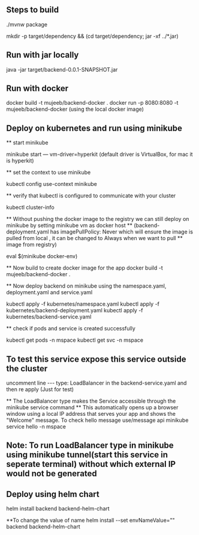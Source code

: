 ## Steps to build

./mvnw package

mkdir -p target/dependency && (cd target/dependency; jar -xf ../*.jar)

## Run with jar locally

java -jar target/backend-0.0.1-SNAPSHOT.jar

## Run with docker

docker build -t mujeeb/backend-docker .
docker run -p 8080:8080 -t mujeeb/backend-docker (using the local docker image)

## Deploy on kubernetes and run using minikube

** start minikube

minikube start — vm-driver=hyperkit (default driver is VirtualBox, for mac it is hyperkit)

** set the context to use minikube

kubectl config use-context minikube

** verify that kubectl is configured to communicate with your cluster

kubectl cluster-info

** Without pushing the docker image to the registry we can still deploy on minikube by setting minikube vm as docker host
** (backend-deployment.yaml has imagePullPolicy: Never which will ensure the image is pulled from local , it can be changed to Always when we want to pull
** image from registry)


eval $(minikube docker-env)


** Now build to create docker image for the app
docker build -t mujeeb/backend-docker .

** Now deploy backend on minikube using the namespace.yaml, deployment.yaml and service.yaml

kubectl apply -f kubernetes/namespace.yaml
kubectl apply -f kubernetes/backend-deployment.yaml
kubectl apply -f kubernetes/backend-service.yaml

** check if pods and service is created successfully

kubectl get pods -n mspace
kubectl get svc -n mspace


## To test this service expose this service outside the cluster

uncomment line --- type: LoadBalancer in the backend-service.yaml and then re apply (Just for test)

** The LoadBalancer type makes the Service accessible through the minikube service command
** This automatically opens up a browser window using a local IP address that serves your app and shows the "Welcome" message. To check hello message use/message api
minikube service hello -n mspace


## Note: To run LoadBalancer type in minikube using minikube tunnel(start this service in seperate terminal) without which external IP would not be generated


## Deploy using helm chart
helm install backend backend-helm-chart

**To change the value of name
 helm install  --set envNameValue="<your value>" backend backend-helm-chart



